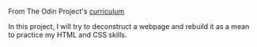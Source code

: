 From The Odin Project's [curriculum](http://www.theodinproject.com/courses/web-development-101/lessons/html-css)

In this project, I will try to deconstruct a webpage and rebuild it as a mean to practice my HTML and CSS skills.